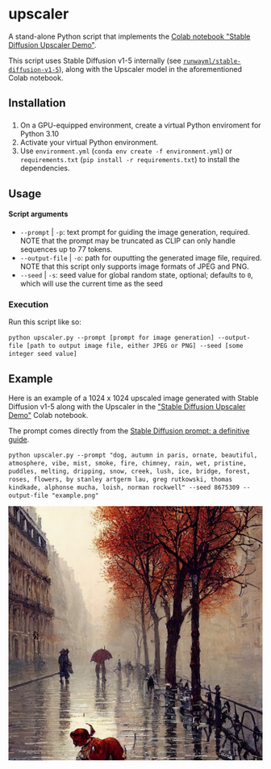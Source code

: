 # upscaler

A stand-alone Python script that implements the [Colab notebook "Stable Diffusion Upscaler Demo"](https://colab.research.google.com/drive/1o1qYJcFeywzCIdkfKJy7cTpgZTCM2EI4).

This script uses Stable Diffusion v1-5 internally (see [`runwayml/stable-diffusion-v1-5`](https://huggingface.co/runwayml/stable-diffusion-v1-5)), along with the Upscaler model in the aforementioned Colab notebook.

## Installation
### 
1. On a GPU-equipped environment, create a virtual Python enviroment for Python 3.10
1. Activate your virtual Python environment.
1. Use `environment.yml` (`conda env create -f environment.yml`) or `requirements.txt` (`pip install -r requirements.txt`) to install the dependencies.

## Usage
#### Script arguments
* `--prompt` | `-p`: text prompt for guiding the image generation, required. NOTE that the prompt may be truncated as CLIP can only handle sequences up to 77 tokens.
* `--output-file` | `-o`: path for ouputting the generated image file, required. NOTE that this script only supports image formats of JPEG and PNG.
* `--seed` | `-s`: seed value for global random state, optional; defaults to `0`, which will use the current time as the seed

### Execution
Run this script like so:

    python upscaler.py --prompt [prompt for image generation] --output-file [path to output image file, either JPEG or PNG] --seed [some integer seed value]


## Example

Here is an example of a 1024 x 1024 upscaled image generated with Stable Diffusion v1-5 along with the Upscaler in the ["Stable Diffusion Upscaler Demo"](https://colab.research.google.com/drive/1o1qYJcFeywzCIdkfKJy7cTpgZTCM2EI4) Colab notebook. 

The prompt comes directly from the [Stable Diffusion prompt: a definitive guide](https://stable-diffusion-art.com/prompt-guide/).

    python upscaler.py --prompt "dog, autumn in paris, ornate, beautiful, atmosphere, vibe, mist, smoke, fire, chimney, rain, wet, pristine, puddles, melting, dripping, snow, creek, lush, ice, bridge, forest, roses, flowers, by stanley artgerm lau, greg rutkowski, thomas kindkade, alphonse mucha, loish, norman rockwell" --seed 8675309 --output-file "example.png"

![alt example generated image](https://github.com/buruzaemon/upscaler/blob/main/images/example.png)
